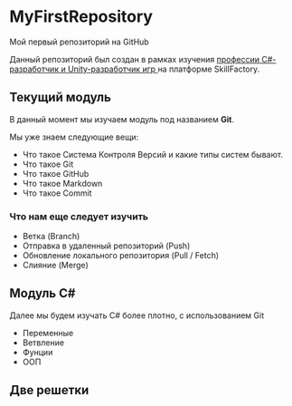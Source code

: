 # MyFirstRepository
Мой первый репозиторий на GitHub

Данный репозиторий был создан в рамках изучения [профессии C#-разработчик и Unity-разработчик игр ](https://skillfactory.ru/csharp) на платформе SkillFactory.

## Текущий модуль
В данный момент мы изучаем модуль под названием **Git**.

Мы уже знаем следующие вещи:
* Что такое Система Контроля Версий и какие типы систем бывают.
* Что такое Git
* Что такое GitHub
* Что такое Markdown
* Что такое Commit 

### Что нам еще следует изучить
* Ветка (Branch)
* Отправка в удаленный репозиторий (Push)
* Обновление локального репозитория (Pull / Fetch)
* Слияние (Merge)

## Модуль C#

Далее мы будем изучать C# более плотно, с использованием Git
* Переменные
* Ветвление
* Фунции
* ООП

## Две решетки
